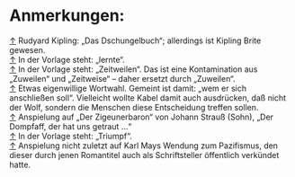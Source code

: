 Anmerkungen:
============

<div class="footnote" id="fn1"><a href="11_kapitel11.xhtml#rn1">↑</a> Rudyard Kipling: „Das Dschungelbuch“; allerdings ist Kipling Brite gewesen.</div>

<div class="footnote" id="fn2"><a href="11_kapitel11.xhtml#rn2">↑</a> In der Vorlage steht: „lernte“.</div>

<div class="footnote" id="fn3"><a href="11_kapitel11.xhtml#rn3">↑</a> In der Vorlage steht: „Zeitweilen“. Das ist eine Kontamination aus „Zuweilen“ und „Zeitweise“ – daher ersetzt durch „Zuweilen“.</div>
 
<div class="footnote" id="fn4"><a href="13_kapitel13.xhtml#rn4">↑</a> Etwas eigenwillige Wortwahl. Gemeint ist damit: „wem er sich anschließen soll“. Vielleicht wollte Kabel damit auch ausdrücken, daß nicht der Wolf, sondern die Menschen diese Entscheidung treffen sollen.</div>

<div class="footnote" id="fn5"><a href="13_kapitel13.xhtml#rn5">↑</a> Anspielung auf „Der Zigeunerbaron“ von Johann Strauß (Sohn), „Der Dompfaff, der hat uns getraut …“</div>

<div class="footnote" id="fn6"><a href="14_kapitel14.xhtml#rn6">↑</a> In der Vorlage steht: „Triumpf“.</div>

<div class="footnote" id="fn7"><a href="15_kapitel15.xhtml#rn7">↑</a> Anspielung nicht zuletzt auf Karl Mays Wendung zum Pazifismus, den dieser durch jenen Romantitel auch als Schriftsteller öffentlich verkündet hatte.</div>

